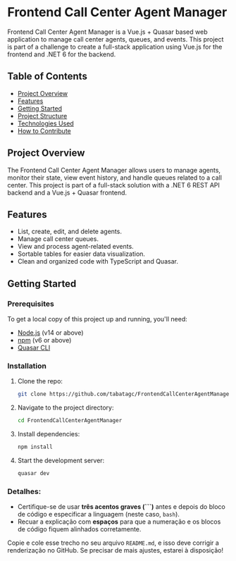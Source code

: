 # Frontend Call Center Agent Manager

Frontend Call Center Agent Manager is a Vue.js + Quasar based web application to manage call center agents, queues, and events. This project is part of a challenge to create a full-stack application using Vue.js for the frontend and .NET 6 for the backend.

## Table of Contents

- [Project Overview](#project-overview)
- [Features](#features)
- [Getting Started](#getting-started)
- [Project Structure](#project-structure)
- [Technologies Used](#technologies-used)
- [How to Contribute](#how-to-contribute)

## Project Overview

The Frontend Call Center Agent Manager allows users to manage agents, monitor their state, view event history, and handle queues related to a call center. This project is part of a full-stack solution with a .NET 6 REST API backend and a Vue.js + Quasar frontend.

## Features

- List, create, edit, and delete agents.
- Manage call center queues.
- View and process agent-related events.
- Sortable tables for easier data visualization.
- Clean and organized code with TypeScript and Quasar.

## Getting Started

### Prerequisites

To get a local copy of this project up and running, you'll need:

- [Node.js](https://nodejs.org/en/download/) (v14 or above)
- [npm](https://www.npmjs.com/get-npm) (v6 or above)
- [Quasar CLI](https://quasar.dev/quasar-cli/installation)

### Installation

1. Clone the repo:
   ```bash
   git clone https://github.com/tabatagc/FrontendCallCenterAgentManager.git
    ```

2. Navigate to the project directory:
   ```bash
   cd FrontendCallCenterAgentManager
    ```

3. Install dependencies:
   ```bash
   npm install
    ```

4. Start the development server:
   ```bash
   quasar dev
    ```


### Detalhes:
- Certifique-se de usar **três acentos graves (\`\`\`)** antes e depois do bloco de código e especificar a linguagem (neste caso, `bash`).
- Recuar a explicação com **espaços** para que a numeração e os blocos de código fiquem alinhados corretamente.

Copie e cole esse trecho no seu arquivo `README.md`, e isso deve corrigir a renderização no GitHub. Se precisar de mais ajustes, estarei à disposição!


